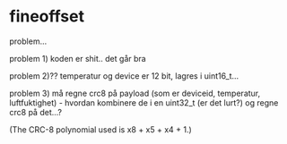 # fineoffset


problem...

problem 1) koden er shit..  det går bra

problem 2)?? temperatur og device er 12 bit, lagres i uint16_t...

problem 3) må regne crc8 på payload (som er deviceid, temperatur, luftfuktighet) - hvordan kombinere de i en uint32_t (er det lurt?) og regne crc8 på det...?

(The CRC-8 polynomial used is x8 + x5 + x4 + 1.)

